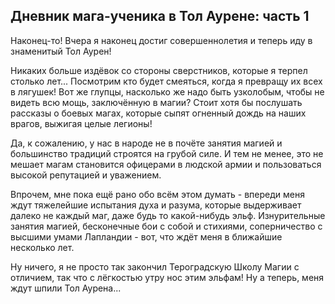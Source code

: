 ## Дневник мага-ученика в Тол Аурене: часть 1
Наконец-то! Вчера я наконец достиг совершеннолетия и теперь иду в знаменитый Тол Аурен!

Никаких больше издёвок со стороны сверстников, которые я терпел столько лет... Посмотрим кто будет смеяться, когда я превращу их всех в лягушек! Вот же глупцы, насколько же надо быть узколобым, чтобы не видеть всю мощь, заключённую в магии? Стоит хотя бы послушать рассказы о боевых магах, которые сыпят огненный дождь на наших врагов, выжигая целые легионы!

Да, к сожалению, у нас в народе не в почёте занятия магией и большинство традиций строятся на грубой силе. И тем не менее, это не мешает магам становится офицерами в людской армии и пользоваться высокой репутацией и уважением.

Впрочем, мне пока ещё рано обо всём этом думать - впереди меня ждут тяжелейшие испытания духа и разума, которые выдерживает далеко не каждый маг, даже будь то какой-нибудь эльф. Изнурительные занятия магией, бесконечные бои с собой и стихиями, соперничество с высшими умами Лапландии - вот, что ждёт меня в ближайшие несколько лет.

Ну ничего, я не просто так закончил Тероградскую Школу Магии с отличием, так что с лёгкостью утру нос этим эльфам! Ну а теперь, меня ждут шпили Тол Аурена...